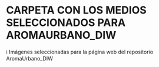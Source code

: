 # CARPETA CON LOS MEDIOS SELECCIONADOS PARA AROMAURBANO_DIW
ℹ️ Imágenes seleccionadas para la página web del repositorio AromaUrbano_DIW
